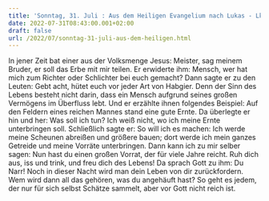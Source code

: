 ```yaml
---
title: 'Sonntag, 31. Juli : Aus dem Heiligen Evangelium nach Lukas - Lk 12,13-21.'
date: 2022-07-31T08:43:00.001+02:00
draft: false
url: /2022/07/sonntag-31-juli-aus-dem-heiligen.html
---
```


In jener Zeit bat einer aus der Volksmenge Jesus: Meister, sag meinem Bruder, er soll das Erbe mit mir teilen. Er erwiderte ihm: Mensch, wer hat mich zum Richter oder Schlichter bei euch gemacht? Dann sagte er zu den Leuten: Gebt acht, hütet euch vor jeder Art von Habgier. Denn der Sinn des Lebens besteht nicht darin, dass ein Mensch aufgrund seines großen Vermögens im Überfluss lebt. Und er erzählte ihnen folgendes Beispiel: Auf den Feldern eines reichen Mannes stand eine gute Ernte. Da überlegte er hin und her: Was soll ich tun? Ich weiß nicht, wo ich meine Ernte unterbringen soll. Schließlich sagte er: So will ich es machen: Ich werde meine Scheunen abreißen und größere bauen; dort werde ich mein ganzes Getreide und meine Vorräte unterbringen. Dann kann ich zu mir selber sagen: Nun hast du einen großen Vorrat, der für viele Jahre reicht. Ruh dich aus, iss und trink, und freu dich des Lebens! Da sprach Gott zu ihm: Du Narr! Noch in dieser Nacht wird man dein Leben von dir zurückfordern. Wem wird dann all das gehören, was du angehäuft hast? So geht es jedem, der nur für sich selbst Schätze sammelt, aber vor Gott nicht reich ist.